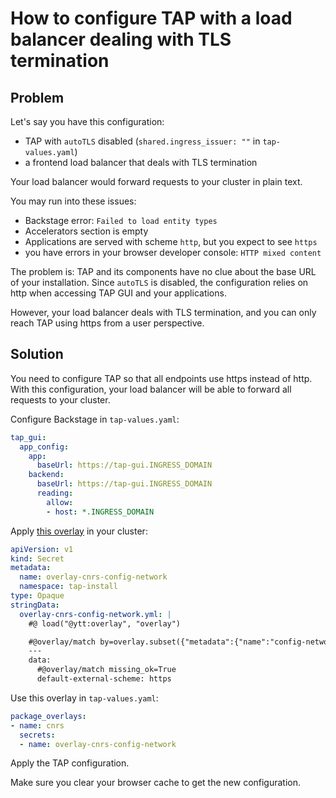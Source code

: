 # How to configure TAP with a load balancer dealing with TLS termination

## Problem

Let's say you have this configuration:

- TAP with `autoTLS` disabled (`shared.ingress_issuer: ""` in `tap-values.yaml`)
- a frontend load balancer that deals with TLS termination

Your load balancer would forward requests to your cluster in plain text.

You may run into these issues:

- Backstage error: `Failed to load entity types`
- Accelerators section is empty
- Applications are served with scheme `http`, but you expect to see `https`
- you have errors in your browser developer console: `HTTP mixed content`

The problem is: TAP and its components have no clue about the base URL of your
installation. Since `autoTLS` is disabled, the configuration relies on http when
accessing TAP GUI and your applications.

However, your load balancer deals with TLS termination, and you can only reach TAP
using https from a user perspective.

## Solution

You need to configure TAP so that all endpoints use https instead of http.
With this configuration, your load balancer will be able to forward all requests to your cluster.

Configure Backstage in `tap-values.yaml`:

```yaml
tap_gui:
  app_config:
    app:
      baseUrl: https://tap-gui.INGRESS_DOMAIN
    backend:
      baseUrl: https://tap-gui.INGRESS_DOMAIN
      reading:
        allow:
        - host: *.INGRESS_DOMAIN
```

Apply [this overlay](overlay-cnrs-config-network.yaml) in your cluster:

```yaml
apiVersion: v1
kind: Secret
metadata:
  name: overlay-cnrs-config-network
  namespace: tap-install
type: Opaque
stringData:
  overlay-cnrs-config-network.yml: |
    #@ load("@ytt:overlay", "overlay")

    #@overlay/match by=overlay.subset({"metadata":{"name":"config-network"}, "kind": "ConfigMap"})
    ---
    data:
      #@overlay/match missing_ok=True
      default-external-scheme: https
```

Use this overlay in `tap-values.yaml`:

```yaml
package_overlays:
- name: cnrs
  secrets:
  - name: overlay-cnrs-config-network
```

Apply the TAP configuration.

Make sure you clear your browser cache to get the new configuration.
